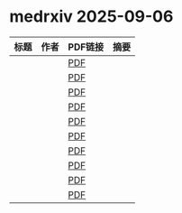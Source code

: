# medrxiv 2025-09-06

| 标题 | 作者 | PDF链接 |  摘要 |
|------|------|--------|------|
|  |  | [PDF](https://doi.org/10.1101/2025.09.03.25334934) |  |
|  |  | [PDF](https://doi.org/10.1101/2025.09.03.25334998) |  |
|  |  | [PDF](https://doi.org/10.1101/2025.08.31.25334778) |  |
|  |  | [PDF](https://doi.org/10.1101/2025.09.01.25334596) |  |
|  |  | [PDF](https://doi.org/10.1101/2025.09.02.25334945) |  |
|  |  | [PDF](https://doi.org/10.1101/2025.09.02.25334661) |  |
|  |  | [PDF](https://doi.org/10.1101/2025.09.03.25332904) |  |
|  |  | [PDF](https://doi.org/10.1101/2025.09.03.25335007) |  |
|  |  | [PDF](https://doi.org/10.1101/2025.09.02.25334652) |  |
|  |  | [PDF](https://doi.org/10.1101/2025.09.02.25334912) |  |
